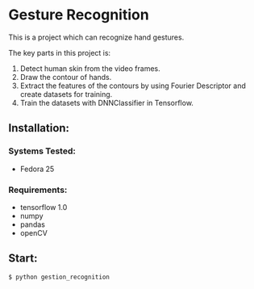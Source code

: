 # Gesture Recognition

This is a project which can recognize hand gestures.

The key parts in this project is:

1. Detect human skin from the video frames.
2. Draw the contour of hands.
3. Extract the features of the contours by using Fourier Descriptor and create datasets for training.
4. Train the datasets with DNNClassifier in Tensorflow.

## Installation:

### Systems Tested:

- Fedora 25

### Requirements:

- tensorflow 1.0
- numpy
- pandas
- openCV

## Start:

    $ python gestion_recognition
